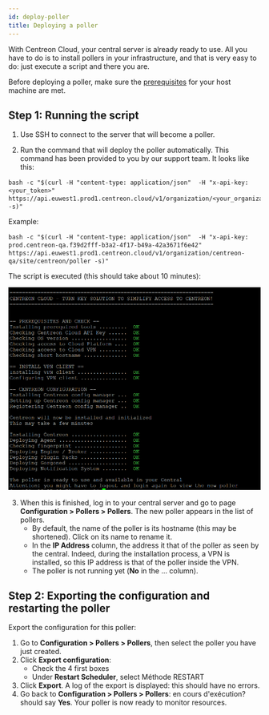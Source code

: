 ```yaml
---
id: deploy-poller
title: Deploying a poller
---
```


With Centreon Cloud, your central server is already ready to use. All you have to do is to install pollers in your infrastructure, and that is very easy to do: just execute a script and there you are.

Before deploying a poller, make sure the [prerequisites](../cloud-prerequisites) for your host machine are met.

## Step 1: Running the script

1. Use SSH to connect to the server that will become a poller.

2. Run the command that will deploy the poller automatically. This command has been provided to you by our support team. It looks like this:

  ```shell
  bash -c "$(curl -H "content-type: application/json"  -H "x-api-key: <your_token>"  https://api.euwest1.prod1.centreon.cloud/v1/organization/<your_organization_code>/site/centreon/poller -s)"
  ```

  Example:
  
  ```shell
  bash -c "$(curl -H "content-type: application/json"  -H "x-api-key: prod.centreon-qa.f39d2fff-b3a2-4f17-b49a-42a3671f6e42"  https://api.euwest1.prod1.centreon.cloud/v1/organization/centreon-qa/site/centreon/poller -s)"
  ```

  The script is executed (this should take about 10 minutes):

  ![image](../assets/script2.png)

3. When this is finished, log in to your central server and go to page **Configuration > Pollers > Pollers**. The new poller appears in the list of pollers.
   * By default, the name of the poller is its hostname (this may be shortened). Click on its name to rename it.
   * In the **IP Address** column, the address it that of the poller as seen by the central. Indeed, during the installation process, a VPN is installed, so this IP address is that of the poller inside the VPN.
   * The poller is not running yet (**No** in the ... column).

## Step 2: Exporting the configuration and restarting the poller

Export the configuration for this poller:

1. Go to **Configuration > Pollers > Pollers**, then select the poller you have just created.
2. Click **Export configuration**:
   * Check the 4 first boxes
   * Under **Restart Scheduler**, select Méthode RESTART
3. Click **Export**. A log of the export is displayed: this should have no errors.
4. Go back to **Configuration > Pollers > Pollers**: en cours d'exécution? should say **Yes**. Your poller is now ready to monitor resources.

